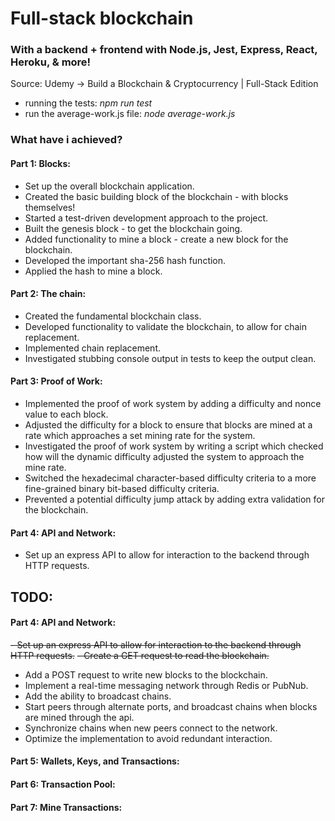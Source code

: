 # Full-stack blockchain

### With a backend + frontend with Node.js, Jest, Express, React, Heroku, & more!

Source: Udemy -> Build a Blockchain & Cryptocurrency | Full-Stack Edition

- running the tests: _npm run test_
- run the average-work.js file: _node average-work.js_

### What have i achieved?

#### Part 1: Blocks:

- Set up the overall blockchain application.
- Created the basic building block of the blockchain - with blocks themselves!
- Started a test-driven development approach to the project.
- Built the genesis block - to get the blockchain going.
- Added functionality to mine a block - create a new block for the blockchain.
- Developed the important sha-256 hash function.
- Applied the hash to mine a block.


#### Part 2: The chain:

- Created the fundamental blockchain class.
- Developed functionality to validate the blockchain, to allow for chain replacement.
- Implemented chain replacement.
- Investigated stubbing console output in tests to keep the output clean.


#### Part 3: Proof of Work:

- Implemented the proof of work system by adding a difficulty and nonce value to each block.
- Adjusted the difficulty for a block to ensure that blocks are mined at a rate which approaches a set mining rate for
  the system.
- Investigated the proof of work system by writing a script which checked how will the dynamic difficulty adjusted the
  system to approach the mine rate.
- Switched the hexadecimal character-based difficulty criteria to a more fine-grained binary bit-based difficulty
  criteria.
- Prevented a potential difficulty jump attack by adding extra validation for the blockchain.


#### Part 4: API and Network:

- Set up an express API to allow for interaction to the backend through HTTP requests.


## **TODO:**

#### Part 4: API and Network:

~~- Set up an express API to allow for interaction to the backend through HTTP requests.~~
~~- Create a GET request to read the blockchain.~~
- Add a POST request to write new blocks to the blockchain.
- Implement a real-time messaging network through Redis or PubNub.
- Add the ability to broadcast chains.
- Start peers through alternate ports, and broadcast chains when blocks are mined through the api.
- Synchronize chains when new peers connect to the network.
- Optimize the implementation to avoid redundant interaction.

#### Part 5: Wallets, Keys, and Transactions:

#### Part 6: Transaction Pool:

#### Part 7: Mine Transactions:
